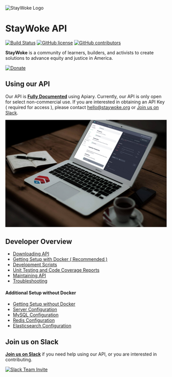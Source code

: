 ![StayWoke Logo](https://cdn.staywoke.org/common/github-logo.png "StayWoke Logo")

StayWoke API
===

[![Build Status](https://circleci.com/gh/staywoke/api/tree/master.svg?style=shield)](https://circleci.com/gh/staywoke/api/tree/master) [![GitHub license](https://img.shields.io/badge/license-MIT-blue.svg?style=flat)](https://raw.githubusercontent.com/staywoke/api/master/LICENSE) [![GitHub contributors](https://img.shields.io/github/contributors/staywoke/api.svg)](https://github.com/staywoke/api/graphs/contributors)

__StayWoke__ is a community of learners, builders, and activists to create solutions to advance equity and justice in America.

[![Donate](https://cdn.staywoke.org/donate-button.png)](https://www.paypal.me/staywoke)


Using our API
---

Our API is __[Fully Documented](https://api.staywoke.org/guide/)__ using Apiary. Currently, our API is only open for select non-commercial use.  If you are interested in obtaining an API Key ( required for access ), please contact [hello@staywoke.org](mailto:hello@staywoke.org) or [Join us on Slack](https://slack.staywoke.org/bkx7n2).

[![API Documentation](docs/img/apiary.jpg)](http://docs.staywoke.apiary.io)


Developer Overview
---

* [Downloading API](docs/downloading-api.md)
* [Getting Setup with Docker ( Recommended )](docs/getting-setup-with-docker.md)
* [Development Scripts](docs/development-scripts.md)
* [Unit Testing and Code Coverage Reports](docs/unit-testing-and-code-coverage-reports.md)
* [Maintaining API](docs/maintaining-api.md)
* [Troubleshooting](docs/troubleshooting.md)

#### Additional Setup without Docker

* [Getting Setup without Docker](docs/getting-setup-without-docker.md)
* [Server Configuration](docs/server-configuration.md)
* [MySQL Configuration](docs/mysql-configuration.md)
* [Redis Configuration](docs/redis-configuration.md)
* [Elasticsearch Configuration](docs/elasticsearch-configuration.md)


Join us on Slack
---

__[Join us on Slack](https://slack.staywoke.org/bkx7n2)__ if you need help using our API, or you are interested in contributing.

[![Slack Team Invite](https://cdn.staywoke.org/common/slack-invite.png)](https://slack.staywoke.org/bkx7n2)
